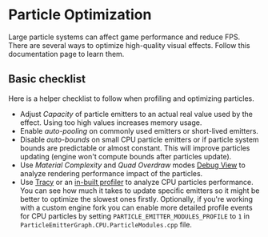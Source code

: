 # Particle Optimization

Large particle systems can affect game performance and reduce FPS. There are several ways to optimize high-quality visual effects. Follow this documentation page to learn them.

## Basic checklist

Here is a helper checklist to follow when profiling and optimizing particles.

* Adjust *Capacity* of particle emitters to an actual real value used by the effect. Using too high values increases memory usage.
* Enable *auto-pooling* on commonly used emitters or short-lived emitters.
* Disable *auto-bounds* on small CPU particle emitters or if particle system bounds are predictable or almost constant. This will improve particles updating (engine won't compute bounds after particles update).
* Use *Material Complexity* and *Quad Overdraw* modes [Debug View](../graphics/debugging-tools/debug-view.md) to analyze rendering performance impact of the particles.
* Use [Tracy](../editor/profiling/tracy.md) or an [in-built profiler](../editor/profiling/profiler.md) to analyze CPU particles performance. You can see how much it takes to update specific emitters so it might be better to optimize the slowest ones firstly. Optionally, if you're working with a custom engine fork you can enable more detailed profile events for CPU particles by setting `PARTICLE_EMITTER_MODULES_PROFILE` to `1` in `ParticleEmitterGraph.CPU.ParticleModules.cpp` file.
